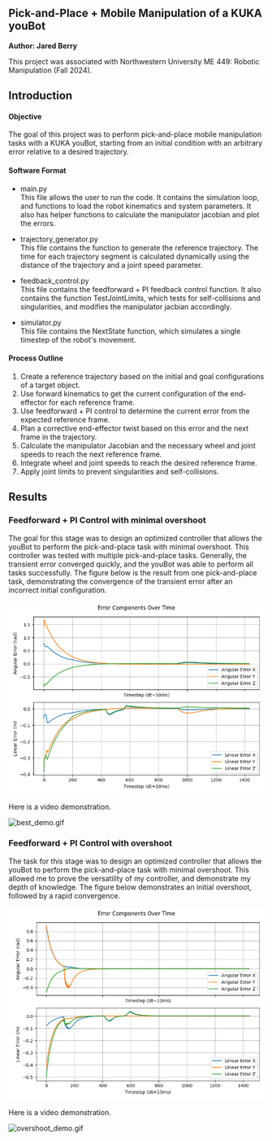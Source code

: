 ## Pick-and-Place + Mobile Manipulation of a KUKA youBot
**Author: Jared Berry**

This project was associated with Northwestern University ME 449: Robotic Manipulation (Fall 2024).

## Introduction
#### Objective
The goal of this project was to perform pick-and-place mobile manipulation tasks with a KUKA youBot, starting
from an initial condition with an arbitrary error relative to a desired trajectory.

#### Software Format
- main.py<br>
This file allows the user to run the code. It contains the simulation
loop, and functions to load the robot kinematics and system parameters. It also
has helper functions to calculate the manipulator jacobian and plot the errors.

- trajectory_generator.py<br>
This file contains the function to generate the reference trajectory. The time for each
trajectory segment is calculated dynamically using the distance of the trajectory and a 
joint speed parameter.

- feedback_control.py<br>
This file contains the feedforward + PI feedback control function. It also contains the function TestJointLimits, 
which tests for self-collisions and singularities, and modifies the manipulator jacbian accordingly.

- simulator.py<br>
This file contains the NextState function, which simulates a single timestep of the robot's movement.

#### Process Outline
1. Create a reference trajectory based on the initial and goal configurations of a target object.
2. Use forward kinematics to get the current configuration of the end-effector for each reference frame.
3. Use feedforward + PI control to determine the current error from the expected reference frame.
4. Plan a corrective end-effector twist based on this error and the next frame in the trajectory.
5. Calculate the manipulator Jacobian and the necessary wheel and joint speeds to reach the next reference frame.
6. Integrate wheel and joint speeds to reach the desired reference frame.
7. Apply joint limits to prevent singularities and self-collisions.

## Results
### Feedforward + PI Control with minimal overshoot
The goal for this stage was to design an optimized controller that allows the youBot to perform the 
pick-and-place task with minimal overshoot. This controller was tested with multiple pick-and-place
tasks. Generally, the transient error converged quickly, and the youBot was able to perform all
tasks successfully. The figure below is the result from one pick-and-place task, demonstrating the convergence
of the transient error after an incorrect initial configuration.

![best_errors_fig.png](Figures/best_errors_fig.png)

Here is a video demonstration.

![best_demo.gif](Figures/best_demo.gif)


### Feedforward + PI Control with overshoot
The task for this stage was to design an optimized controller that allows the youBot to perform the 
pick-and-place task with minimal overshoot. This allowed me to prove the versatility of my controller,
and demonstrate my depth of knowledge. The figure below demonstrates an initial overshoot, followed by
a rapid convergence. 

![overshoot_errors_fig.png](Figures/overshoot_errors_fig.png)

Here is a video demonstration.

![overshoot_demo.gif](Figures/overshoot_demo.gif)


